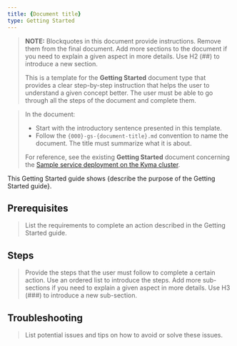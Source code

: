 ```yaml
---
title: {Document title}
type: Getting Started
---
```


>**NOTE:** Blockquotes in this document provide instructions. Remove them from the final document. Add more sections to the document if you need to explain a given aspect in more details. Use H2 (##) to introduce a new section.
>
>This is a template for the **Getting Started** document type that provides a clear step-by-step instruction that helps the user to understand a given concept better. The user must be able to go through all the steps of the document and complete them.

>  In the document:
> * Start with the introductory sentence presented in this template.
> * Follow the `{000}-gs-{document-title}.md` convention to name the document. The title must summarize what it is about.
>
> For reference, see the existing **Getting Started** document concerning the [Sample service deployment on the Kyma cluster](https://github.com/kyma-project/kyma/blob/master/docs/kyma/docs/040-gs-sample-service-deployment-to-local.md).


This Getting Started guide shows {describe the purpose of the Getting Started guide}.

## Prerequisites

> List the requirements to complete an action described in the Getting Started guide.

## Steps

> Provide the steps that the user must follow to complete a certain action. Use an ordered list to introduce the steps. Add more sub-sections if you need to explain a given aspect in more details. Use H3 (###) to introduce a new sub-section.

## Troubleshooting

> List potential issues and tips on how to avoid or solve these issues.
